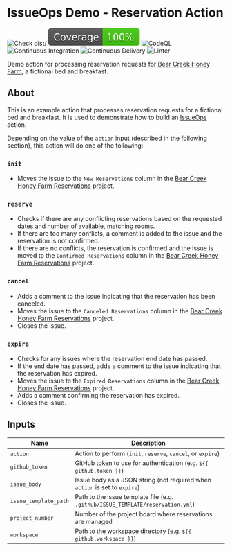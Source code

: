 # IssueOps Demo - Reservation Action

![Check dist/](https://github.com/issue-ops/demo-reservation-action/actions/workflows/check-dist.yml/badge.svg)
![Code Coverage](./badges/coverage.svg)
![CodeQL](https://github.com/issue-ops/demo-reservation-action/actions/workflows/codeql.yml/badge.svg)
![Continuous Integration](https://github.com/issue-ops/demo-reservation-action/actions/workflows/continuous-integration.yml/badge.svg)
![Continuous Delivery](https://github.com/issue-ops/demo-reservation-action/actions/workflows/continuous-delivery.yml/badge.svg)
![Linter](https://github.com/issue-ops/demo-reservation-action/actions/workflows/linter.yml/badge.svg)

Demo action for processing reservation requests for
[Bear Creek Honey Farm](https://issue-ops.github.io/bear-creek-honey-farm/), a
fictional bed and breakfast.

## About

This is an example action that processes reservation requests for a fictional
bed and breakfast. It is used to demonstrate how to build an
[IssueOps](https://issue-ops.github.io/docs/) action.

Depending on the value of the `action` input (described in the following
section), this action will do one of the following:

### `init`

- Moves the issue to the `New Reservations` column in the
  [Bear Creek Honey Farm Reservations](https://github.com/orgs/issue-ops/projects/3)
  project.

### `reserve`

- Checks if there are any conflicting reservations based on the requested dates
  and number of available, matching rooms.
- If there are too many conflicts, a comment is added to the issue and the
  reservation is not confirmed.
- If there are no conflicts, the reservation is confirmed and the issue is moved
  to the `Confirmed Reservations` column in the
  [Bear Creek Honey Farm Reservations](https://github.com/orgs/issue-ops/projects/3)
  project.

### `cancel`

- Adds a comment to the issue indicating that the reservation has been canceled.
- Moves the issue to the `Canceled Reservations` column in the
  [Bear Creek Honey Farm Reservations](https://github.com/orgs/issue-ops/projects/3)
  project.
- Closes the issue.

### `expire`

- Checks for any issues where the reservation end date has passed.
- If the end date has passed, adds a comment to the issue indicating that the
  reservation has expired.
- Moves the issue to the `Expired Reservations` column in the
  [Bear Creek Honey Farm Reservations](https://github.com/orgs/issue-ops/projects/3)
  project.
- Adds a comment confirming the reservation has expired.
- Closes the issue.

## Inputs

| Name                  | Description                                                                     |
| --------------------- | ------------------------------------------------------------------------------- |
| `action`              | Action to perform (`init`, `reserve`, `cancel`, or `expire`)                    |
| `github_token`        | GitHub token to use for authentication (e.g. `${{ github.token }}`)             |
| `issue_body`          | Issue body as a JSON string (not required when `action` is set to `expire`)     |
| `issue_template_path` | Path to the issue template file (e.g. `.github/ISSUE_TEMPLATE/reservation.yml`) |
| `project_number`      | Number of the project board where reservations are managed                      |
| `workspace`           | Path to the workspace directory (e.g. `${{ github.workspace }}`)                |
